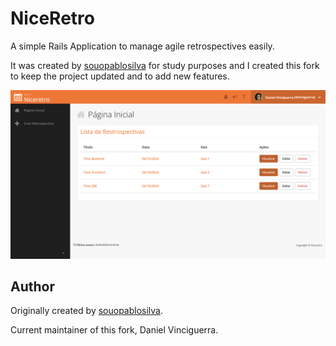 # NiceRetro

A simple Rails Application to manage agile retrospectives easily.

It was created by [souopablosilva](https://github.com/souopablosilva) for study purposes and I created this fork to keep the project updated and to add new features.

![NiceRetro](./screenshot.png)

## Author

Originally created by [souopablosilva](https://github.com/souopablosilva).

Current maintainer of this fork, Daniel Vinciguerra.
